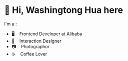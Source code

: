 # 👋 Hi, Washingtong Hua here

I'm a :

- 🖥  &nbsp;&nbsp; Frontend Developer at Alibaba
- 💎  &nbsp;&nbsp; Interaction Designer
- 📷  &nbsp;&nbsp; Photographor
- ☕️  &nbsp;&nbsp; Coffee Lover

<!--
**tonghuashuo/tonghuashuo** is a ✨ _special_ ✨ repository because its `README.md` (this file) appears on your GitHub profile.

Here are some ideas to get you started:

- 🔭 I’m currently working on ...
- 🌱 I’m currently learning ...
- 👯 I’m looking to collaborate on ...
- 🤔 I’m looking for help with ...
- 💬 Ask me about ...
- 📫 How to reach me: ...
- 😄 Pronouns: ...
- ⚡ Fun fact: ...
-->
